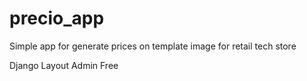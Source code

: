 # precio_app
Simple app for generate prices on template image for retail tech store

Django
Layout Admin Free
